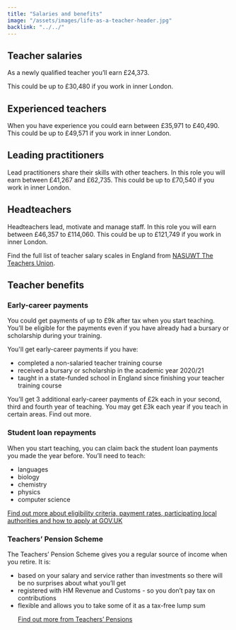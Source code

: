```yaml
---
title: "Salaries and benefits"
image: "/assets/images/life-as-a-teacher-header.jpg"
backlink: "../../"
---
```


<div class="content__left">

<h2>Teacher salaries</h2>

<p>As a newly qualified teacher you’ll earn £24,373.</p>

<p>This could be up to £30,480 if you work in inner London.</p>

<h2>Experienced teachers</h2>

<p>When you have experience you could earn between £35,971 to £40,490. This could be up to £49,571 if you work in inner London.</p>

<h2>Leading practitioners</h2>

<p>Lead practitioners share their skills with other teachers. In this role you will earn between £41,267 and £62,735. This could be up to £70,540 if you work in inner London.</p>

<h2>Headteachers</h2>

<p>Headteachers lead, motivate and manage staff. In this role you will earn between £46,357 to £114,060. This could be up to £121,749 if you work in inner London.</p>

<p>Find the full list of teacher salary scales in England from <a href="https://www.nasuwt.org.uk/">NASUWT The Teachers Union</a>.</p>

<h2>Teacher benefits</h2>

<h3> Early-career payments</h3>

<p>You could get payments of up to £9k after tax when you start teaching. You’ll be eligible for the payments even if you have already had a bursary or scholarship during your training.</p>

<p>You'll get early-career payments if you have:</p>

  <ul>
  <li>completed a non-salaried teacher training course</li>
  <li>received a bursary or scholarship in the academic year 2020/21</li>
  <li>taught in a state-funded school in England since finishing your teacher training course</li>
  </ul>

<p>You’ll get 3 additional early-career payments of £2k each in your second, third and fourth year of teaching. You may get £3k each year if you teach in certain areas. Find out more.</p>

<h3>Student loan repayments</h3>

<p>When you start teaching, you can claim back the student loan payments you made the year before. You’ll need to teach:</p>

  <ul>
  <li>languages</li>
  <li>biology</li>
  <li>chemistry</li>
  <li>physics</li>
  <li>computer science</li>
  </ul>

<p><a href="https://www.gov.uk/guidance/teachers-student-loan-reimbursement-guidance-for-teachers-and-schools" target="_blank">Find out more about eligibility criteria, payment rates, participating local authorities and how to apply at GOV.UK</a></p>

<h3>Teachers’ Pension Scheme</h3>

<p>The Teachers’ Pension Scheme gives you a regular source of income when you retire. It is:</p>

  <ul>
  <li>based on your salary and service rather than investments so there will be no surprises about what you’ll get</li>
  <li>registered with HM Revenue and Customs - so you don’t pay tax on contributions</li>
  <li>flexible and allows you to take some of it as a tax-free lump sum</li>

<p><a href="https://www.teacherspensions.co.uk/members/new-starter.aspx" target="_blank">Find out more from Teachers’ Pensions</a></p>
</div>

<div class="content__right">
</div>
